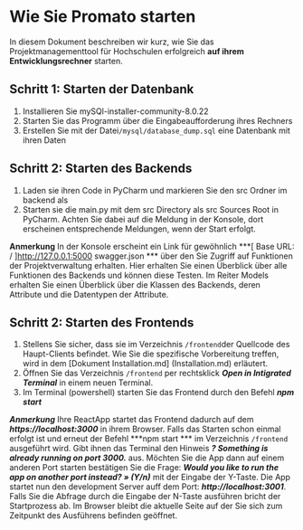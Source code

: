 # Wie Sie Promato starten

In diesem Dokument beschreiben wir kurz, wie Sie das Projektmanagementtool für Hochschulen
erfolgreich **auf ihrem Entwicklungsrechner** starten.

## Schritt 1: Starten der Datenbank 
1. Installieren Sie mySQl-installer-community-8.0.22
2. Starten Sie das Programm über die Eingabeaufforderung ihres Rechners
3. Erstellen Sie mit der Datei```/mysql/database_dump.sql``` eine Datenbank mit ihren Daten

## Schritt 2: Starten des Backends
1. Laden sie ihren Code in PyCharm und markieren Sie den src Ordner im backend als 
2. Starten sie die main.py mit dem src Directory als src Sources Root in PyCharm. Achten Sie dabei auf die 
Meldung in der Konsole, dort erscheinen entsprechende Meldungen, wenn der Start erfolgt.

**Anmerkung** 
In der Konsole erscheint ein Link für gewöhnlich ***[ Base URL: / ]http://127.0.0.1:5000   swagger.json ***
über den Sie Zugriff auf Funktionen der Projektverwaltung erhalten. Hier erhalten Sie einen Überblick über alle Funktionen des Backends und können diese Testen. Im Reiter Models erhalten Sie einen Überblick über die Klassen des Backends, deren Attribute und die Datentypen der Attribute.

## Schritt 2: Starten des Frontends
1. Stellens Sie sicher, dass sie im Verzeichnis `/frontend`der Quellcode des Haupt-Clients befindet. Wie Sie die spezifische Vorbereitung treffen, wird in dem [Dokument Installation.md] (Installation.md) erläutert.
2. Öffnen Sie das Verzeichnis `/frontend` per rechtsklick ***Open in Intigrated Terminal*** in einem neuen Terminal. 
3. Im Terminal (powershell) starten Sie das Frontend durch den Befehl ***npm start*** 

***Anmerkung***
Ihre ReactApp startet das Frontend dadurch auf dem ***https://localhost:3000*** in ihrem Browser. Falls das Starten schon einmal erfolgt ist und erneut der Befehl ***npm start *** im Verzeichnis `/frontend` ausgeführt wird. 
Gibt ihnen das Terminal den Hinweis ***? Something is already running on port 3000.*** aus. Möchten Sie die App dann auf einem anderen Port starten bestätigen Sie die Frage: ***Would you like to run the app on another port instead? » (Y/n)*** mit der Eingabe der Y-Taste. Die App startet nun den development Server auff dem Port: ***http://localhost:3001***. Falls Sie die Abfrage durch die Eingabe der N-Taste ausführen bricht der Startprozess ab. Im Browser bleibt die aktuelle Seite auf der Sie sich zum Zeitpunkt des Ausführens befinden geöffnet. 